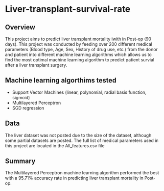 # Liver-transplant-survival-rate

## Overview
This project aims to predict liver transplant mortality iwith in Post-op (90 days). This project was conducted by feeding over 200 different medical parameters (Blood type, Age, Sex, History of drug use, etc.) from the donor and patient into different machine learning algorithms which allows us to find the most optimal machine learning algorithm to predict patient survial after a liver transplant surgery.


## Machine learning algorthims tested
- Support Vector Machines (linear, polynomial, radial basis function, sigmoid)
- Multilayered Perceptron
- SGD regression

## Data
The liver dataset was not posted due to the size of the dataset, although some partial datasets are posted.
The full list of medical parameters used in this project are located in the All_features.csv file

## Summary
The Multilayered Perceptron machine learning algorithm performed the best with a 95.71% accuracy rate in predicting liver transplant mortailty in Post-op.

